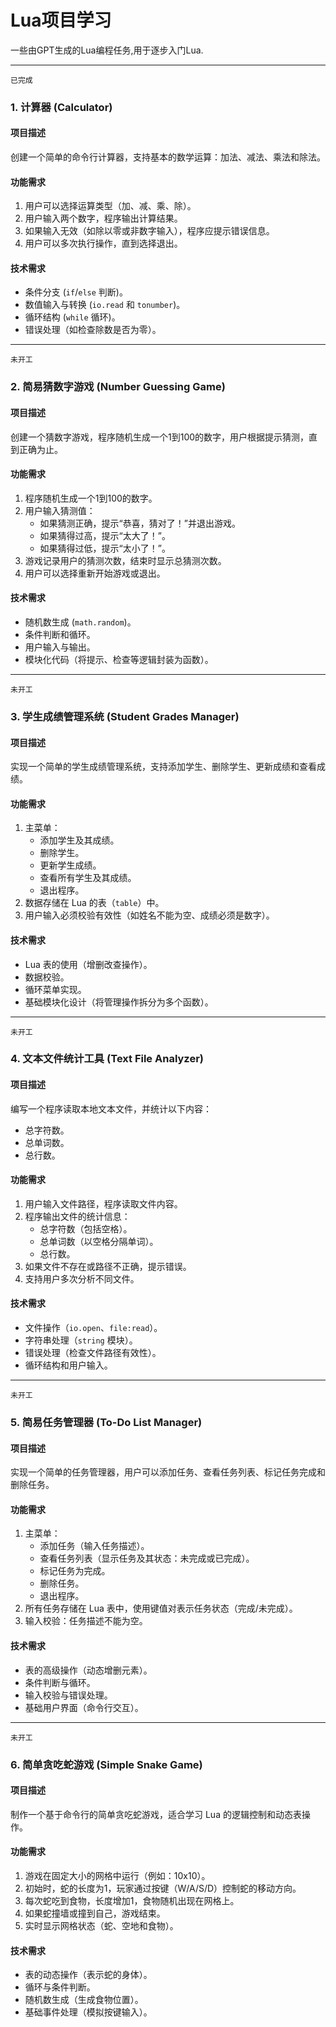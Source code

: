 # Lua项目学习  

一些由GPT生成的Lua编程任务,用于逐步入门Lua.  

---

`已完成`  
### **1. 计算器 (Calculator)**

#### 项目描述
创建一个简单的命令行计算器，支持基本的数学运算：加法、减法、乘法和除法。

#### 功能需求
1. 用户可以选择运算类型（加、减、乘、除）。
2. 用户输入两个数字，程序输出计算结果。
3. 如果输入无效（如除以零或非数字输入），程序应提示错误信息。
4. 用户可以多次执行操作，直到选择退出。

#### 技术需求
- 条件分支 (`if`/`else` 判断)。
- 数值输入与转换 (`io.read` 和 `tonumber`)。
- 循环结构 (`while` 循环)。
- 错误处理（如检查除数是否为零）。

---

`未开工`  
### **2. 简易猜数字游戏 (Number Guessing Game)**

#### 项目描述
创建一个猜数字游戏，程序随机生成一个1到100的数字，用户根据提示猜测，直到正确为止。

#### 功能需求
1. 程序随机生成一个1到100的数字。
2. 用户输入猜测值：
   - 如果猜测正确，提示“恭喜，猜对了！”并退出游戏。
   - 如果猜得过高，提示“太大了！”。
   - 如果猜得过低，提示“太小了！”。
3. 游戏记录用户的猜测次数，结束时显示总猜测次数。
4. 用户可以选择重新开始游戏或退出。

#### 技术需求
- 随机数生成 (`math.random`)。
- 条件判断和循环。
- 用户输入与输出。
- 模块化代码（将提示、检查等逻辑封装为函数）。

---

`未开工`  
### **3. 学生成绩管理系统 (Student Grades Manager)**

#### 项目描述
实现一个简单的学生成绩管理系统，支持添加学生、删除学生、更新成绩和查看成绩。

#### 功能需求
1. 主菜单：
   - 添加学生及其成绩。
   - 删除学生。
   - 更新学生成绩。
   - 查看所有学生及其成绩。
   - 退出程序。
2. 数据存储在 Lua 的表（`table`）中。
3. 用户输入必须校验有效性（如姓名不能为空、成绩必须是数字）。

#### 技术需求
- Lua 表的使用（增删改查操作）。
- 数据校验。
- 循环菜单实现。
- 基础模块化设计（将管理操作拆分为多个函数）。

---

`未开工`  
### **4. 文本文件统计工具 (Text File Analyzer)**

#### 项目描述
编写一个程序读取本地文本文件，并统计以下内容：
- 总字符数。
- 总单词数。
- 总行数。

#### 功能需求
1. 用户输入文件路径，程序读取文件内容。
2. 程序输出文件的统计信息：
   - 总字符数（包括空格）。
   - 总单词数（以空格分隔单词）。
   - 总行数。
3. 如果文件不存在或路径不正确，提示错误。
4. 支持用户多次分析不同文件。

#### 技术需求
- 文件操作（`io.open`、`file:read`）。
- 字符串处理（`string` 模块）。
- 错误处理（检查文件路径有效性）。
- 循环结构和用户输入。

---

`未开工`  
### **5. 简易任务管理器 (To-Do List Manager)**

#### 项目描述
实现一个简单的任务管理器，用户可以添加任务、查看任务列表、标记任务完成和删除任务。

#### 功能需求
1. 主菜单：
   - 添加任务（输入任务描述）。
   - 查看任务列表（显示任务及其状态：未完成或已完成）。
   - 标记任务为完成。
   - 删除任务。
   - 退出程序。
2. 所有任务存储在 Lua 表中，使用键值对表示任务状态（完成/未完成）。
3. 输入校验：任务描述不能为空。

#### 技术需求
- 表的高级操作（动态增删元素）。
- 条件判断与循环。
- 输入校验与错误处理。
- 基础用户界面（命令行交互）。

---

`未开工`  
### **6. 简单贪吃蛇游戏 (Simple Snake Game)**

#### 项目描述
制作一个基于命令行的简单贪吃蛇游戏，适合学习 Lua 的逻辑控制和动态表操作。

#### 功能需求
1. 游戏在固定大小的网格中运行（例如：10x10）。
2. 初始时，蛇的长度为1，玩家通过按键（W/A/S/D）控制蛇的移动方向。
3. 每次蛇吃到食物，长度增加1，食物随机出现在网格上。
4. 如果蛇撞墙或撞到自己，游戏结束。
5. 实时显示网格状态（蛇、空地和食物）。

#### 技术需求
- 表的动态操作（表示蛇的身体）。
- 循环与条件判断。
- 随机数生成（生成食物位置）。
- 基础事件处理（模拟按键输入）。
